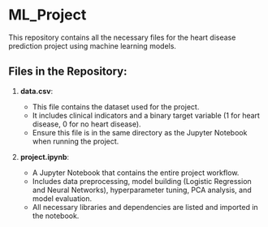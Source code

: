 # ML_Project

This repository contains all the necessary files for the heart disease prediction project using machine learning models.

## Files in the Repository:
1. **data.csv**: 
   - This file contains the dataset used for the project.
   - It includes clinical indicators and a binary target variable (1 for heart disease, 0 for no heart disease).
   - Ensure this file is in the same directory as the Jupyter Notebook when running the project.

2. **project.ipynb**:
   - A Jupyter Notebook that contains the entire project workflow.
   - Includes data preprocessing, model building (Logistic Regression and Neural Networks), hyperparameter tuning, PCA analysis, and model evaluation.
   - All necessary libraries and dependencies are listed and imported in the notebook.
